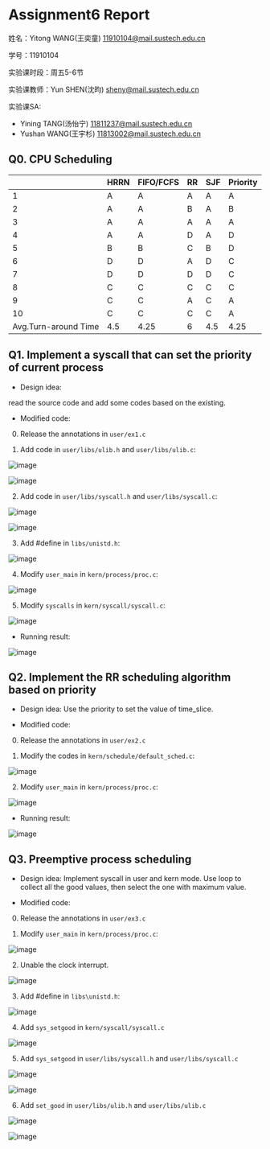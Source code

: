 # Assignment6 Report
姓名：Yitong WANG(王奕童) 11910104@mail.sustech.edu.cn

学号：11910104

实验课时段：周五5-6节

实验课教师：Yun SHEN(沈昀) sheny@mail.sustech.edu.cn

实验课SA:
- Yining TANG(汤怡宁) 11811237@mail.sustech.edu.cn
- Yushan WANG(王宇杉) 11813002@mail.sustech.edu.cn

## Q0. CPU Scheduling

|                      | HRRN | FIFO/FCFS | RR | SJF | Priority |
|----------------------|------|-----------|----|-----|----------|
| 1                    | A    | A         | A  | A   | A        |
| 2                    | A    | A         | B  | A   | B        |
| 3                    | A    | A         | A  | A   | A        |
| 4                    | A    | A         | D  | A   | D        |
| 5                    | B    | B         | C  | B   | D        |
| 6                    | D    | D         | A  | D   | C        |
| 7                    | D    | D         | D  | D   | C        |
| 8                    | C    | C         | C  | C   | C        |
| 9                    | C    | C         | A  | C   | A        |
| 10                   | C    | C         | C  | C   | A        |
| Avg.Turn-around Time | 4.5  | 4.25      | 6  | 4.5 | 4.25     |

## Q1. Implement a syscall that can set the priority of current process

- Design idea:

read the source code and add some codes based on the existing.

- Modified code:

0. Release the annotations in `user/ex1.c`

1. Add code in `user/libs/ulib.h` and `user/libs/ulib.c`:

![image](https://user-images.githubusercontent.com/64548919/167280673-0dc1b00a-aa74-46ce-a448-04b4e7d9f1ab.png)

![image](https://user-images.githubusercontent.com/64548919/167280660-10fdf836-ab2d-427a-b5da-c7f5c7d65349.png)

2. Add code in `user/libs/syscall.h` and `user/libs/syscall.c`:

![image](https://user-images.githubusercontent.com/64548919/167280715-c40f3c0f-4fa7-40a5-af84-84b0acbdf062.png)

![image](https://user-images.githubusercontent.com/64548919/167280734-b38b9ada-301c-4f55-93fe-a4f1c52d9f8d.png)

3. Add #define in `libs/unistd.h`:

![image](https://user-images.githubusercontent.com/64548919/167280756-839ca107-09b8-4e22-9ac4-dcde6e8a5080.png)

4. Modify `user_main` in `kern/process/proc.c`:

![image](https://user-images.githubusercontent.com/64548919/167280780-3042a33c-b33d-4e54-88ff-a123488af324.png)

5. Modify `syscalls` in `kern/syscall/syscall.c`:

![image](https://user-images.githubusercontent.com/64548919/167288863-e2284c8b-5d17-4273-b1aa-de39e0239309.png)

- Running result:

![image](https://user-images.githubusercontent.com/64548919/167280647-9515aab0-c229-4e43-a7ab-cd9aba1f627e.png)


## Q2. Implement the RR scheduling algorithm based on priority

- Design idea: Use the priority to set the value of time_slice.

- Modified code:

0. Release the annotations in `user/ex2.c`

1. Modify the codes in `kern/schedule/default_sched.c`:

![image](https://user-images.githubusercontent.com/64548919/167281390-12659f3f-9579-4867-892e-103daaf42f26.png)

2. Modify `user_main` in `kern/process/proc.c`:

![image](https://user-images.githubusercontent.com/64548919/167281436-618cda9a-309f-49c1-8020-8370f0283d91.png)

- Running result:

![image](https://user-images.githubusercontent.com/64548919/167281472-7ca6a1a8-db63-4120-977d-8257bd94d90b.png)

## Q3. Preemptive process scheduling

- Design idea: Implement syscall in user and kern mode. Use loop to collect all the good values, then select the one with maximum value.

- Modified code:

0. Release the annotations in `user/ex3.c`

1. Modify `user_main` in `kern/process/proc.c`:

![image](https://user-images.githubusercontent.com/64548919/167281616-bf7f6600-5c46-4e39-92ca-308794c90e04.png)

2. Unable the clock interrupt.

![image](https://user-images.githubusercontent.com/64548919/167288499-0981c551-f2da-485d-a125-6f2ade5fd2f4.png)

3. Add #define in `libs\unistd.h`:

![image](https://user-images.githubusercontent.com/64548919/167288538-cb98d07a-4845-4475-918a-e4a6c382d283.png)

4. Add `sys_setgood` in `kern/syscall/syscall.c`

![image](https://user-images.githubusercontent.com/64548919/167288584-1578c7af-aea9-428e-800f-be5484f85791.png)

5. Add `sys_setgood` in `user/libs/syscall.h` and `user/libs/syscall.c`

![image](https://user-images.githubusercontent.com/64548919/167288633-689cfc78-976b-4f46-8cfd-1f0f05b6b05a.png)

![image](https://user-images.githubusercontent.com/64548919/167288612-38b97a33-56e6-44a9-b2ef-cc7a6f9d1fc7.png)

6. Add `set_good` in `user/libs/ulib.h` and `user/libs/ulib.c`

![image](https://user-images.githubusercontent.com/64548919/167288688-6cff56f0-b1aa-4e85-8be2-bbcc072cd8da.png)

![image](https://user-images.githubusercontent.com/64548919/167288654-b8a5f2f8-a72a-422a-b72c-6a0a655c0cd4.png)
